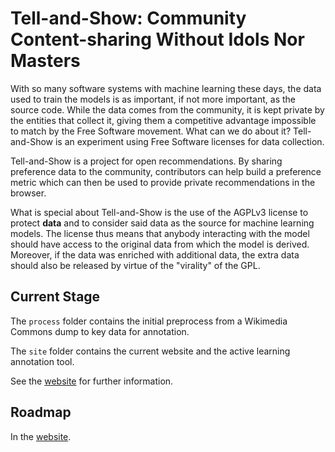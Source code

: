 # Tell-and-Show: Community Content-sharing Without Idols Nor Masters

With so many software systems with machine learning these days, the data used to train the models is as important, if not more important, as the source code. While the data comes from the community, it is kept private by the entities that collect it, giving them a competitive advantage impossible to match by the Free Software movement. What can we do about it? Tell-and-Show is an experiment using Free Software licenses for data collection.

Tell-and-Show is a project for open recommendations. By sharing preference data to the community, contributors can help build a preference metric which can then be used to provide private recommendations in the browser.

What is special about Tell-and-Show is the use of the AGPLv3 license to protect **data** and to consider said data as the source for machine learning models. The license thus means that anybody interacting with the model should have access to the original data from which the model is derived. Moreover, if the data was enriched with additional data, the extra data should also be released by virtue of the "virality" of the GPL.


## Current Stage

The `process` folder contains the initial preprocess from a Wikimedia Commons dump to key data for annotation.

The `site` folder contains the current website and the active learning annotation tool.

See the [website](http://tellandshow.org/about_en.html) for further information.

## Roadmap

In the [website](http://tellandshow.org/roadmap_en.html).

